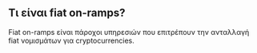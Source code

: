 ## Τι είναι fiat on-ramps?

Fiat on-ramps είναι πάροχοι υπηρεσιών που επιτρέπουν την ανταλλαγή fiat νομισμάτων για cryptocurrencies.